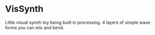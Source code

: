 # VisSynth

Little visual symth toy being built in processing.
4 layers of simple wave forms you can mix and bend.

